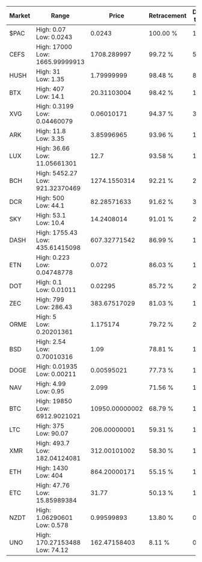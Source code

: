 | Market | Range | Price| Retracement | Doubles to 50% |
| --- | --- | --- | --- | --- |
| $PAC | High: 0.07<br />Low: 0.0243 | 0.0243 | 100.00 % | 1.94 |
| CEFS | High: 17000<br />Low: 1665.99999913 | 1708.289997 | 99.72 % | 5.46 |
| HUSH | High: 31<br />Low: 1.35 | 1.79999999 | 98.48 % | 8.99 |
| BTX | High: 407<br />Low: 14.1 | 20.31103004 | 98.42 % | 10.37 |
| XVG | High: 0.3199<br />Low: 0.04460079 | 0.06010171 | 94.37 % | 3.03 |
| ARK | High: 11.8<br />Low: 3.35 | 3.85996965 | 93.96 % | 1.96 |
| LUX | High: 36.66<br />Low: 11.05661301 | 12.7 | 93.58 % | 1.88 |
| BCH | High: 5452.27<br />Low: 921.32370469 | 1274.1550314 | 92.21 % | 2.50 |
| DCR | High: 500<br />Low: 44.1 | 82.28571633 | 91.62 % | 3.31 |
| SKY | High: 53.1<br />Low: 10.4 | 14.2408014 | 91.01 % | 2.23 |
| DASH | High: 1755.43<br />Low: 435.61415098 | 607.32771542 | 86.99 % | 1.80 |
| ETN | High: 0.223<br />Low: 0.04748778 | 0.072 | 86.03 % | 1.88 |
| DOT | High: 0.1<br />Low: 0.01011 | 0.02295 | 85.72 % | 2.40 |
| ZEC | High: 799<br />Low: 286.43 | 383.67517029 | 81.03 % | 1.41 |
| ORME | High: 5<br />Low: 0.20201361 | 1.175174 | 79.72 % | 2.21 |
| BSD | High: 2.54<br />Low: 0.70010316 | 1.09 | 78.81 % | 1.49 |
| DOGE | High: 0.01935<br />Low: 0.00211 | 0.00595021 | 77.73 % | 1.80 |
| NAV | High: 4.99<br />Low: 0.95 | 2.099 | 71.56 % | 1.41 |
| BTC | High: 19850<br />Low: 6912.9021021 | 10950.00000002 | 68.79 % | 1.22 |
| LTC | High: 375<br />Low: 90.07 | 206.00000001 | 59.31 % | 1.13 |
| XMR | High: 493.7<br />Low: 182.04124081 | 312.00101002 | 58.30 % | 1.08 |
| ETH | High: 1430<br />Low: 404 | 864.20000171 | 55.15 % | 1.06 |
| ETC | High: 47.76<br />Low: 15.85989384 | 31.77 | 50.13 % | 1.00 |
| NZDT | High: 1.06290601<br />Low: 0.578 | 0.99599893 | 13.80 % | 0.00 |
| UNO | High: 170.27153488<br />Low: 74.12 | 162.47158403 | 8.11 % | 0.00 |

